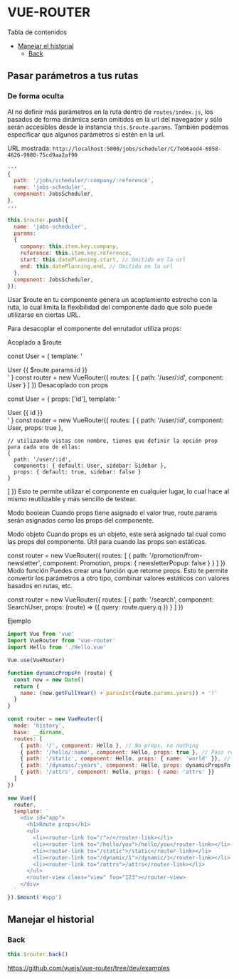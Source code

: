 # VUE-ROUTER

Tabla de contenidos

- [Manejar el historial](#manejar-el-historial)
  - [Back](#back)

## Pasar parámetros a tus rutas

### De forma oculta

Al no definir más parámetros en la ruta dentro de `routes/index.js`, los pasados de forma dinámica serán omitidos en la url del navegador y sólo serán accesibles desde la instancia `this.$route.params`.
También podemos especificar que algunos parámetros sí estén en la url.

URL mostrada: `http://localhost:5000/jobs/scheduler/C/7eb6aed4-6958-4626-9980-75cd9aa2af90`

```js
···
{
  path: '/jobs/scheduler/:company/:reference',
  name: 'jobs-scheduler',
  component: JobsScheduler,
},
···

```

```js
this.$router.push({
  name: 'jobs-scheduler',
  params:
  {
    company: this.item.key.company,
    reference: this.item.key.reference,
    start: this.datePlanning.start, // Omitido en la url
    end: this.datePlanning.end, // Omitido en la url
  },
  component: JobsScheduler,
});

```






Usar $route en tu componente genera un acoplamiento estrecho con la ruta, lo cual limita la flexibilidad del componente dado que solo puede utilizarse en ciertas URL.

Para desacoplar el componente del enrutador utiliza props:

Acoplado a $route

const User = {
  template: '<div>User {{ $route.params.id }}</div>'
}
const router = new VueRouter({
  routes: [
    { path: '/user/:id', component: User }
  ]
})
Desacoplado con props

const User = {
  props: ['id'],
  template: '<div>User {{ id }}</div>'
}
const router = new VueRouter({
  routes: [
    { path: '/user/:id', component: User, props: true },

    // utilizando vistas con nombre, tienes que definir la opción prop para cada una de ellas:
    {
      path: '/user/:id',
      components: { default: User, sidebar: Sidebar },
      props: { default: true, sidebar: false }
    }
  ]
})
Esto te permite utilizar el componente en cualquier lugar, lo cual hace al mismo reutilizable y más sencillo de testear.

Modo boolean
Cuando props tiene asignado el valor true, route.params serán asignados como las props del componente.

Modo objeto
Cuando props es un objeto, este será asignado tal cual como las props del componente. Útil para cuando las props son estáticas.

const router = new VueRouter({
  routes: [
    { path: '/promotion/from-newsletter', component: Promotion, props: { newsletterPopup: false } }
  ]
})
Modo función
Puedes crear una función que retorne props. Esto te permite convertir los parámetros a otro tipo, combinar valores estáticos con valores basados en rutas, etc.

const router = new VueRouter({
  routes: [
    { path: '/search', component: SearchUser, props: (route) => ({ query: route.query.q }) }
  ]
})


Ejemplo
```js
import Vue from 'vue'
import VueRouter from 'vue-router'
import Hello from './Hello.vue'

Vue.use(VueRouter)

function dynamicPropsFn (route) {
  const now = new Date()
  return {
    name: (now.getFullYear() + parseInt(route.params.years)) + '!'
  }
}

const router = new VueRouter({
  mode: 'history',
  base: __dirname,
  routes: [
    { path: '/', component: Hello }, // No props, no nothing
    { path: '/hello/:name', component: Hello, props: true }, // Pass route.params to props
    { path: '/static', component: Hello, props: { name: 'world' }}, // static values
    { path: '/dynamic/:years', component: Hello, props: dynamicPropsFn }, // custom logic for mapping between route and props
    { path: '/attrs', component: Hello, props: { name: 'attrs' }}
  ]
})

new Vue({
  router,
  template: `
    <div id="app">
      <h1>Route props</h1>
      <ul>
        <li><router-link to="/">/</router-link></li>
        <li><router-link to="/hello/you">/hello/you</router-link></li>
        <li><router-link to="/static">/static</router-link></li>
        <li><router-link to="/dynamic/1">/dynamic/1</router-link></li>
        <li><router-link to="/attrs">/attrs</router-link></li>
      </ul>
      <router-view class="view" foo="123"></router-view>
    </div>
  `
}).$mount('#app')
```

## Manejar el historial

### Back

```js
this.$router.back()
```

https://github.com/vuejs/vue-router/tree/dev/examples